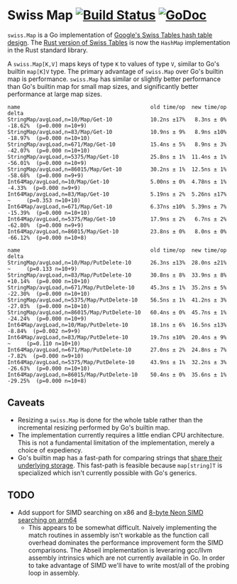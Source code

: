 # Swiss Map [![Build Status](https://github.com/cockroachdb/swiss/actions/workflows/ci.yaml/badge.svg?branch=main)](https://github.com/cockroachdb/swiss/actions/workflows/ci.yaml) [![GoDoc](https://godoc.org/github.com/cockroachdb/swiss?status.svg)](https://godoc.org/github.com/cockroachdb/swiss)

`swiss.Map` is a Go implementation of [Google's Swiss Tables hash table
design](https://abseil.io/about/design/swisstables). The [Rust version of
Swiss Tables](https://github.com/rust-lang/hashbrown) is now the `HashMap`
implementation in the Rust standard library.

A `swiss.Map[K,V]` maps keys of type `K` to values of type `V`, similar to
Go's builtin `map[K]V` type. The primary advantage of `swiss.Map` over Go's
builtin map is performance. `swiss.Map` has similar or slightly better
performance than Go's builtin map for small map sizes, and significantly
better performance at large map sizes.

```
name                                         old time/op  new time/op  delta
StringMap/avgLoad,n=10/Map/Get-10            10.2ns ±17%   8.3ns ± 0%  -18.62%  (p=0.000 n=10+9)
StringMap/avgLoad,n=83/Map/Get-10            10.9ns ± 9%   8.9ns ±10%  -18.97%  (p=0.000 n=10+10)
StringMap/avgLoad,n=671/Map/Get-10           15.4ns ± 5%   8.9ns ± 3%  -42.07%  (p=0.000 n=10+10)
StringMap/avgLoad,n=5375/Map/Get-10          25.8ns ± 1%  11.4ns ± 1%  -56.01%  (p=0.000 n=10+9)
StringMap/avgLoad,n=86015/Map/Get-10         30.2ns ± 1%  12.5ns ± 1%  -58.68%  (p=0.000 n=9+9)
Int64Map/avgLoad,n=10/Map/Get-10             5.00ns ± 0%  4.78ns ± 1%   -4.33%  (p=0.000 n=9+9)
Int64Map/avgLoad,n=83/Map/Get-10             5.19ns ± 2%  5.26ns ±17%     ~     (p=0.353 n=10+10)
Int64Map/avgLoad,n=671/Map/Get-10            6.37ns ±10%  5.39ns ± 7%  -15.39%  (p=0.000 n=10+10)
Int64Map/avgLoad,n=5375/Map/Get-10           17.9ns ± 2%   6.7ns ± 2%  -62.80%  (p=0.000 n=9+9)
Int64Map/avgLoad,n=86015/Map/Get-10          23.8ns ± 0%   8.0ns ± 0%  -66.12%  (p=0.000 n=10+8)

name                                         old time/op  new time/op  delta
StringMap/avgLoad,n=10/Map/PutDelete-10      26.3ns ±13%  28.0ns ±21%     ~     (p=0.133 n=10+9)
StringMap/avgLoad,n=83/Map/PutDelete-10      30.8ns ± 8%  33.9ns ± 8%  +10.14%  (p=0.000 n=10+10)
StringMap/avgLoad,n=671/Map/PutDelete-10     45.3ns ± 1%  35.2ns ± 5%  -22.30%  (p=0.000 n=10+10)
StringMap/avgLoad,n=5375/Map/PutDelete-10    56.5ns ± 1%  41.2ns ± 3%  -27.03%  (p=0.000 n=10+10)
StringMap/avgLoad,n=86015/Map/PutDelete-10   60.4ns ± 0%  45.7ns ± 1%  -24.24%  (p=0.000 n=10+9)
Int64Map/avgLoad,n=10/Map/PutDelete-10       18.1ns ± 6%  16.5ns ±13%   -8.84%  (p=0.002 n=9+9)
Int64Map/avgLoad,n=83/Map/PutDelete-10       19.7ns ±10%  20.4ns ± 9%     ~     (p=0.110 n=10+10)
Int64Map/avgLoad,n=671/Map/PutDelete-10      27.0ns ± 2%  24.8ns ± 7%   -7.82%  (p=0.000 n=9+10)
Int64Map/avgLoad,n=5375/Map/PutDelete-10     43.9ns ± 1%  32.2ns ± 3%  -26.63%  (p=0.000 n=10+10)
Int64Map/avgLoad,n=86015/Map/PutDelete-10    50.4ns ± 0%  35.6ns ± 1%  -29.25%  (p=0.000 n=10+8)
```

## Caveats

- Resizing a `swiss.Map` is done for the whole table rather than the
  incremental resizing performed by Go's builtin map.
- The implementation currently requires a little endian CPU architecture. This
  is not a fundamental limitation of the implementation, merely a choice of
  expediency.
- Go's builtin map has a fast-path for comparing strings that [share their
  underlying
  storage](https://github.com/golang/go/blob/4a7f3ac8eb4381ea62caa1741eeeec28363245b4/src/runtime/map_faststr.go#L100).
  This fast-path is feasible because `map[string]T` is specialized which isn't
  currently possible with Go's generics.

## TODO

- Add support for SIMD searching on x86 and [8-byte Neon SIMD searching on
  arm64](https://github.com/abseil/abseil-cpp/commit/6481443560a92d0a3a55a31807de0cd712cd4f88)
  - This appears to be somewhat difficult. Naively implementing the match
    routines in assembly isn't workable as the function call overhead
    dominates the performance improvement form the SIMD comparisons. The
    Abseil implementation is leveraring gcc/llvm assembly intrinsics which are
    not currently available in Go. In order to take advantage of SIMD we'll
    have to write most/all of the probing loop in assembly.
